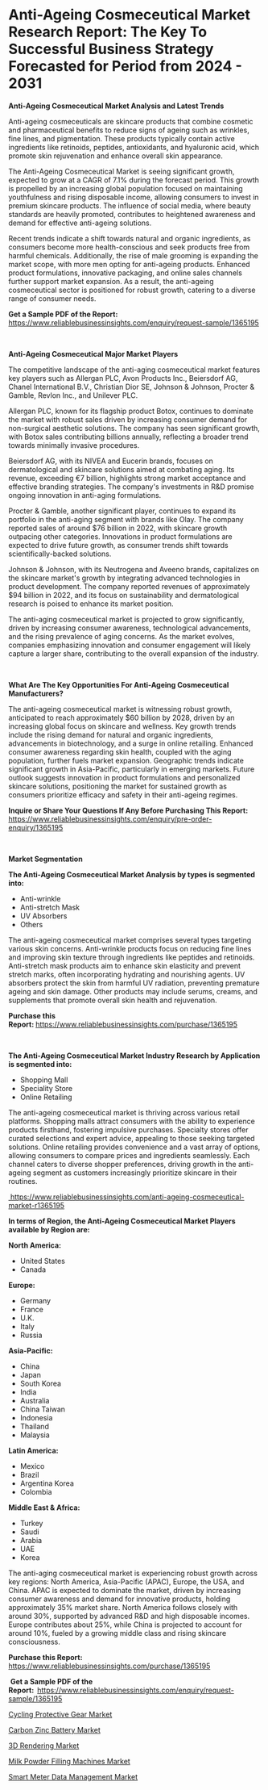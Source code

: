 <p><h1>Anti-Ageing Cosmeceutical Market Research Report: The Key To Successful Business Strategy Forecasted for Period from 2024 - 2031</h1></p><p><strong>Anti-Ageing Cosmeceutical Market Analysis and Latest Trends</strong></p>
<p><p>Anti-ageing cosmeceuticals are skincare products that combine cosmetic and pharmaceutical benefits to reduce signs of ageing such as wrinkles, fine lines, and pigmentation. These products typically contain active ingredients like retinoids, peptides, antioxidants, and hyaluronic acid, which promote skin rejuvenation and enhance overall skin appearance.</p><p>The Anti-Ageing Cosmeceutical Market is seeing significant growth, expected to grow at a CAGR of 7.1% during the forecast period. This growth is propelled by an increasing global population focused on maintaining youthfulness and rising disposable income, allowing consumers to invest in premium skincare products. The influence of social media, where beauty standards are heavily promoted, contributes to heightened awareness and demand for effective anti-ageing solutions.</p><p>Recent trends indicate a shift towards natural and organic ingredients, as consumers become more health-conscious and seek products free from harmful chemicals. Additionally, the rise of male grooming is expanding the market scope, with more men opting for anti-ageing products. Enhanced product formulations, innovative packaging, and online sales channels further support market expansion. As a result, the anti-ageing cosmeceutical sector is positioned for robust growth, catering to a diverse range of consumer needs.</p></p>
<p><strong>Get a Sample PDF of the Report:&nbsp;</strong> <a href="https://www.reliablebusinessinsights.com/enquiry/request-sample/1365195?utm_campaign=1113&utm_medium=2&utm_source=Github&utm_content=ia&utm_term=17112024&utm_id=anti-ageing-cosmeceutical">https://www.reliablebusinessinsights.com/enquiry/request-sample/1365195</a></p>
<p>&nbsp;</p>
<p><strong>Anti-Ageing Cosmeceutical Major Market Players</strong></p>
<p><p>The competitive landscape of the anti-aging cosmeceutical market features key players such as Allergan PLC, Avon Products Inc., Beiersdorf AG, Chanel International B.V., Christian Dior SE, Johnson & Johnson, Procter & Gamble, Revlon Inc., and Unilever PLC. </p><p>Allergan PLC, known for its flagship product Botox, continues to dominate the market with robust sales driven by increasing consumer demand for non-surgical aesthetic solutions. The company has seen significant growth, with Botox sales contributing billions annually, reflecting a broader trend towards minimally invasive procedures.</p><p>Beiersdorf AG, with its NIVEA and Eucerin brands, focuses on dermatological and skincare solutions aimed at combating aging. Its revenue, exceeding €7 billion, highlights strong market acceptance and effective branding strategies. The company's investments in R&D promise ongoing innovation in anti-aging formulations.</p><p>Procter & Gamble, another significant player, continues to expand its portfolio in the anti-aging segment with brands like Olay. The company reported sales of around $76 billion in 2022, with skincare growth outpacing other categories. Innovations in product formulations are expected to drive future growth, as consumer trends shift towards scientifically-backed solutions.</p><p>Johnson & Johnson, with its Neutrogena and Aveeno brands, capitalizes on the skincare market's growth by integrating advanced technologies in product development. The company reported revenues of approximately $94 billion in 2022, and its focus on sustainability and dermatological research is poised to enhance its market position.</p><p>The anti-aging cosmeceutical market is projected to grow significantly, driven by increasing consumer awareness, technological advancements, and the rising prevalence of aging concerns. As the market evolves, companies emphasizing innovation and consumer engagement will likely capture a larger share, contributing to the overall expansion of the industry.</p></p>
<p>&nbsp;</p>
<p><strong>What Are The Key Opportunities For Anti-Ageing Cosmeceutical Manufacturers?</strong></p>
<p><p>The anti-ageing cosmeceutical market is witnessing robust growth, anticipated to reach approximately $60 billion by 2028, driven by an increasing global focus on skincare and wellness. Key growth trends include the rising demand for natural and organic ingredients, advancements in biotechnology, and a surge in online retailing. Enhanced consumer awareness regarding skin health, coupled with the aging population, further fuels market expansion. Geographic trends indicate significant growth in Asia-Pacific, particularly in emerging markets. Future outlook suggests innovation in product formulations and personalized skincare solutions, positioning the market for sustained growth as consumers prioritize efficacy and safety in their anti-ageing regimes.</p></p>
<p><strong>Inquire or Share Your Questions If Any Before Purchasing This Report:</strong> <a href="https://www.reliablebusinessinsights.com/enquiry/pre-order-enquiry/1365195?utm_campaign=1113&utm_medium=2&utm_source=Github&utm_content=ia&utm_term=17112024&utm_id=anti-ageing-cosmeceutical">https://www.reliablebusinessinsights.com/enquiry/pre-order-enquiry/1365195</a></p>
<p>&nbsp;</p>
<p><strong>Market Segmentation</strong></p>
<p><strong>The Anti-Ageing Cosmeceutical Market Analysis by types is segmented into:</strong></p>
<p><ul><li>Anti-wrinkle</li><li>Anti-stretch Mask</li><li>UV Absorbers</li><li>Others</li></ul></p>
<p><p>The anti-ageing cosmeceutical market comprises several types targeting various skin concerns. Anti-wrinkle products focus on reducing fine lines and improving skin texture through ingredients like peptides and retinoids. Anti-stretch mask products aim to enhance skin elasticity and prevent stretch marks, often incorporating hydrating and nourishing agents. UV absorbers protect the skin from harmful UV radiation, preventing premature ageing and skin damage. Other products may include serums, creams, and supplements that promote overall skin health and rejuvenation.</p></p>
<p><strong>Purchase this Report:&nbsp;</strong><a href="https://www.reliablebusinessinsights.com/purchase/1365195?utm_campaign=1113&utm_medium=2&utm_source=Github&utm_content=ia&utm_term=17112024&utm_id=anti-ageing-cosmeceutical">https://www.reliablebusinessinsights.com/purchase/1365195</a></p>
<p>&nbsp;</p>
<p><strong>The Anti-Ageing Cosmeceutical Market Industry Research by Application is segmented into:</strong></p>
<p><ul><li>Shopping Mall</li><li>Speciality Store</li><li>Online Retailing</li></ul></p>
<p><p>The anti-ageing cosmeceutical market is thriving across various retail platforms. Shopping malls attract consumers with the ability to experience products firsthand, fostering impulsive purchases. Specialty stores offer curated selections and expert advice, appealing to those seeking targeted solutions. Online retailing provides convenience and a vast array of options, allowing consumers to compare prices and ingredients seamlessly. Each channel caters to diverse shopper preferences, driving growth in the anti-ageing segment as customers increasingly prioritize skincare in their routines.</p></p>
<p><a href="https://www.reliablebusinessinsights.com/anti-ageing-cosmeceutical-market-r1365195?utm_campaign=1113&utm_medium=2&utm_source=Github&utm_content=ia&utm_term=17112024&utm_id=anti-ageing-cosmeceutical">&nbsp;https://www.reliablebusinessinsights.com/anti-ageing-cosmeceutical-market-r1365195</a></p>
<p><strong>In terms of Region, the Anti-Ageing Cosmeceutical Market Players available by Region are:</strong></p>
<p>
    <p> <strong> North America: </strong>
        <ul>
            <li>United States</li>
            <li>Canada</li>
        </ul>
        </p> 
    <p> <strong> Europe: </strong>
        <ul>
            <li>Germany</li>
            <li>France</li>
            <li>U.K.</li>
            <li>Italy</li>
            <li>Russia</li>
        </ul>
        </p> 
    <p> <strong> Asia-Pacific: </strong>
        <ul>
            <li>China</li>
            <li>Japan</li>
            <li>South Korea</li>
            <li>India</li>
            <li>Australia</li>
            <li>China Taiwan</li>
            <li>Indonesia</li>
            <li>Thailand</li>
            <li>Malaysia</li>
        </ul>
        </p> 
    <p> <strong> Latin America: </strong>
        <ul>
            <li>Mexico</li>
            <li>Brazil</li>
            <li>Argentina Korea</li>
            <li>Colombia</li>
        </ul>
        </p> 
    <p> <strong> Middle East & Africa: </strong>
        <ul>
            <li>Turkey</li>
            <li>Saudi</li>
            <li>Arabia</li>
            <li>UAE</li>
            <li>Korea</li>
        </ul>
    </p>
    </p>
<p><p>The anti-aging cosmeceutical market is experiencing robust growth across key regions: North America, Asia-Pacific (APAC), Europe, the USA, and China. APAC is expected to dominate the market, driven by increasing consumer awareness and demand for innovative products, holding approximately 35% market share. North America follows closely with around 30%, supported by advanced R&D and high disposable incomes. Europe contributes about 25%, while China is projected to account for around 10%, fueled by a growing middle class and rising skincare consciousness.</p></p>
<p><strong>Purchase this Report: </strong><a href="https://www.reliablebusinessinsights.com/purchase/1365195?utm_campaign=1113&utm_medium=2&utm_source=Github&utm_content=ia&utm_term=17112024&utm_id=anti-ageing-cosmeceutical">https://www.reliablebusinessinsights.com/purchase/1365195</a></p>
<p>&nbsp;<strong>Get a Sample PDF of the Report:&nbsp;&nbsp;</strong><a href="https://www.reliablebusinessinsights.com/enquiry/request-sample/1365195?utm_campaign=1113&utm_medium=2&utm_source=Github&utm_content=ia&utm_term=17112024&utm_id=anti-ageing-cosmeceutical">https://www.reliablebusinessinsights.com/enquiry/request-sample/1365195</a></p>
<p><strong></strong></p>
<p><p><a href="https://www.linkedin.com/pulse/comprehensive-cycling-protective-gear-market-report-bxgse?utm_campaign=1113&utm_medium=2&utm_source=Github&utm_content=ia&utm_term=17112024&utm_id=anti-ageing-cosmeceutical">Cycling Protective Gear Market</a></p><p><a href="https://github.com/kric8bmkinds/Market-Research-Report-List-1/blob/main/carbon-zinc-battery-market.md?utm_campaign=1113&utm_medium=2&utm_source=Github&utm_content=ia&utm_term=17112024&utm_id=anti-ageing-cosmeceutical">Carbon Zinc Battery Market</a></p><p><a href="https://issuu.com/reportprime-2/docs/3d-rendering-market-size-2030.pptx_99e073975816e6?utm_campaign=1113&utm_medium=2&utm_source=Github&utm_content=ia&utm_term=17112024&utm_id=anti-ageing-cosmeceutical">3D Rendering Market</a></p><p><a href="https://github.com/GenaGaines34/Market-Research-Report-List-1/blob/main/milk-powder-filling-machines-market.md?utm_campaign=1113&utm_medium=2&utm_source=Github&utm_content=ia&utm_term=17112024&utm_id=anti-ageing-cosmeceutical">Milk Powder Filling Machines Market</a></p><p><a href="https://issuu.com/reportprime-2/docs/smart-meter-data-management-market-_2eb34a67fa8f38?utm_campaign=1113&utm_medium=2&utm_source=Github&utm_content=ia&utm_term=17112024&utm_id=anti-ageing-cosmeceutical">Smart Meter Data Management Market</a></p></p>